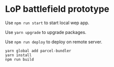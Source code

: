 # LoP battlefield prototype

Use `npm run start` to start local wep app.

Use `yarn upgrade` to upgrade packages.

Use `npm run deploy` to deploy on remote server.

```
yarn global add parcel-bundler
yarn install
npm run build
```
